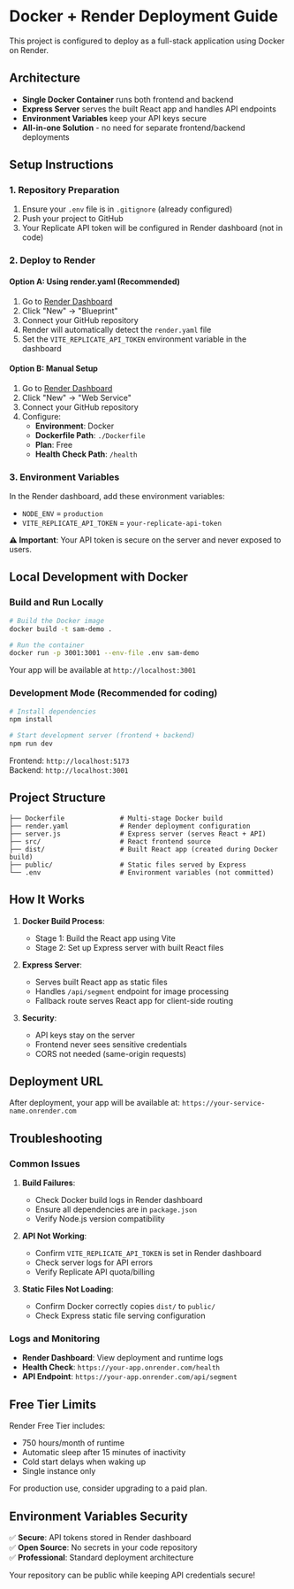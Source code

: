 # Docker + Render Deployment Guide

This project is configured to deploy as a full-stack application using Docker on Render.

## Architecture

- **Single Docker Container** runs both frontend and backend
- **Express Server** serves the built React app and handles API endpoints
- **Environment Variables** keep your API keys secure
- **All-in-one Solution** - no need for separate frontend/backend deployments

## Setup Instructions

### 1. Repository Preparation

1. Ensure your `.env` file is in `.gitignore` (already configured)
2. Push your project to GitHub
3. Your Replicate API token will be configured in Render dashboard (not in code)

### 2. Deploy to Render

#### Option A: Using render.yaml (Recommended)

1. Go to [Render Dashboard](https://dashboard.render.com)
2. Click "New" → "Blueprint"
3. Connect your GitHub repository
4. Render will automatically detect the `render.yaml` file
5. Set the `VITE_REPLICATE_API_TOKEN` environment variable in the dashboard

#### Option B: Manual Setup

1. Go to [Render Dashboard](https://dashboard.render.com)
2. Click "New" → "Web Service"
3. Connect your GitHub repository
4. Configure:
   - **Environment**: Docker
   - **Dockerfile Path**: `./Dockerfile`
   - **Plan**: Free
   - **Health Check Path**: `/health`

### 3. Environment Variables

In the Render dashboard, add these environment variables:

- `NODE_ENV` = `production`
- `VITE_REPLICATE_API_TOKEN` = `your-replicate-api-token`

**⚠️ Important**: Your API token is secure on the server and never exposed to users.

## Local Development with Docker

### Build and Run Locally

```bash
# Build the Docker image
docker build -t sam-demo .

# Run the container
docker run -p 3001:3001 --env-file .env sam-demo
```

Your app will be available at `http://localhost:3001`

### Development Mode (Recommended for coding)

```bash
# Install dependencies
npm install

# Start development server (frontend + backend)
npm run dev
```

Frontend: `http://localhost:5173`  
Backend: `http://localhost:3001`

## Project Structure

```
├── Dockerfile              # Multi-stage Docker build
├── render.yaml             # Render deployment configuration
├── server.js               # Express server (serves React + API)
├── src/                    # React frontend source
├── dist/                   # Built React app (created during Docker build)
├── public/                 # Static files served by Express
└── .env                    # Environment variables (not committed)
```

## How It Works

1. **Docker Build Process**:

   - Stage 1: Build the React app using Vite
   - Stage 2: Set up Express server with built React files

2. **Express Server**:

   - Serves built React app as static files
   - Handles `/api/segment` endpoint for image processing
   - Fallback route serves React app for client-side routing

3. **Security**:
   - API keys stay on the server
   - Frontend never sees sensitive credentials
   - CORS not needed (same-origin requests)

## Deployment URL

After deployment, your app will be available at:
`https://your-service-name.onrender.com`

## Troubleshooting

### Common Issues

1. **Build Failures**:

   - Check Docker build logs in Render dashboard
   - Ensure all dependencies are in `package.json`
   - Verify Node.js version compatibility

2. **API Not Working**:

   - Confirm `VITE_REPLICATE_API_TOKEN` is set in Render dashboard
   - Check server logs for API errors
   - Verify Replicate API quota/billing

3. **Static Files Not Loading**:
   - Confirm Docker correctly copies `dist/` to `public/`
   - Check Express static file serving configuration

### Logs and Monitoring

- **Render Dashboard**: View deployment and runtime logs
- **Health Check**: `https://your-app.onrender.com/health`
- **API Endpoint**: `https://your-app.onrender.com/api/segment`

## Free Tier Limits

Render Free Tier includes:

- 750 hours/month of runtime
- Automatic sleep after 15 minutes of inactivity
- Cold start delays when waking up
- Single instance only

For production use, consider upgrading to a paid plan.

## Environment Variables Security

✅ **Secure**: API tokens stored in Render dashboard  
✅ **Open Source**: No secrets in your code repository  
✅ **Professional**: Standard deployment architecture

Your repository can be public while keeping API credentials secure!
